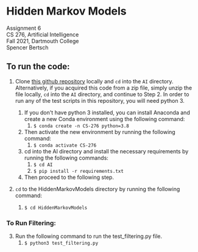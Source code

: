 # Hidden Markov Models

Assignment 6  
CS 276, Artificial Intelligence  
Fall 2021, Dartmouth College  
Spencer Bertsch

## To run the code:

1. Clone [this github repository](https://github.com/spencerbertsch1/AI.git) locally and `cd` into the `AI` directory.
   Alternatively, if you acquired this code from a zip file, simply unzip the file locally, `cd` into the `AI` directory, and continue to Step 2.
   In order to run any of the test scripts in this repository, you will need python 3.
    1. If you don't have python 3 installed, you can install Anaconda and create a new Conda environment using the following command:
        1. `$ conda create -n CS-276 python=3.8`
    2. Then activate the new environment by running the following command:
        1. `$ conda activate CS-276`
    3. cd into the AI directory and install the necessary requirements by running the following commands:
        1. `$ cd AI`
        2. `$ pip install -r requirements.txt`
    4. Then proceed to the following step.


2. `cd` to the HiddenMarkovModels directory by running the following command:
    1. `$ cd HiddenMarkovModels`
    

### To Run Filtering:
3. Run the following command to run the test_filtering.py file.
    1. `$ python3 test_filtering.py`
    